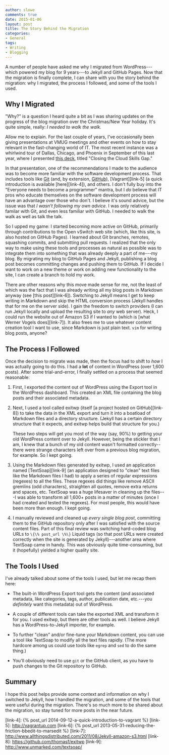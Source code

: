 ```yaml
---
author: slowe
comments: true
date: 2015-01-06
layout: post
title: The Story Behind the Migration
categories:
- General
tags:
- Writing
- Blogging
---
```


A number of people have asked me why I migrated from WordPress---which powered my blog for 9 years---to Jekyll and GitHub Pages. Now that the migration is finally complete, I can share with you the story behind the migration: why I migrated, the process I followed, and some of the tools I used.

## Why I Migrated

"Why?" is a question I heard quite a bit as I was sharing updates on the progress of the blog migration over the Christmas/New Year holiday. It's quite simple, really: _I needed to walk the walk._

Allow me to explain. For the last couple of years, I've occasionally been giving presentations at VMUG meetings and other events on how to stay relevant in the fast-changing world of IT. The most recent instance was a whirlwind tour of Dallas, Chicago, and Phoenix in September of this last year, where I presented [this deck][link-1], titled "Closing the Cloud Skills Gap."

In that presentation, one of the recommendations I made to the audience was to become more familiar with the software development process. That includes tools like [Git][link-1] (and, by extension, [GitHub][link-3]), [Vagrant][link-5] (a quick introduction is available [here][link-4]), and others. I don't fully buy into the "Everyone needs to become a programmer" mantra, but I _do_ believe that IT pros who educate themselves on the software development process will have an advantage over those who don't. I believe it's sound advice, but the issue was that _I wasn't following my own advice._ I was only relatively familar with Git, and even less familiar with GitHub. I needed to walk the walk as well as talk the talk.

So I upped my game: I started becoming more active on GitHub, primarily through contributions to the Open vSwitch web site (which, like this site, is also hosted on GitHub Pages). I learned about Git branches, remotes, squashing commits, and submitting pull requests. I realized that the only way to make using these tools and processes as natural as possible was to integrate them into something that was already deeply a part of me---my blog. By migrating my blog to GitHub Pages and Jekyll, publishing a blog post becomes committing changes and pushing them to GitHub. If I decide I want to work on a new theme or work on adding new functionality to the site, I can create a branch to hold my work.

There are other reasons why this move made sense for me, not the least of which was the fact that I was already writing all my blog posts in Markdown anyway (see [this post][link-6]). Switching to Jekyll means I get to keep writing in Markdown and skip the HTML conversion process (Jekyll handles that for me on the server side). I gain the freedom to switch providers (I can run Jekyll locally and upload the resulting site to _any_ web server). Heck, I could run the website out of Amazon S3 if I wanted to (which is [what Werner Vogels does][link-7]). It also frees me to use whatever content creation tool I want to use, since Markdown is just plain text. `vim` for writing blog posts, anyone?

## The Process I Followed

Once the decision to migrate was made, then the focus had to shift to _how_ I was actually going to do this. I had a **lot** of content in WordPress (over 1,600 posts). After some trial-and-error, I finally settled on a process that seemed reasonable:

1. First, I exported the content out of WordPress using the Export tool in the WordPress dashboard. This created an XML file containing the blog posts and their associated metadata.

2. Next, I used a tool called exitwp (itself [a project hosted on GitHub][link-8]) to take the data in the XML export and turn it into a boatload of Markdown files and a directory structure. (Jekyll has a certain directory structure that it expects, and exitwp helps build that structure for you.)

	These two steps will get you most of the way (say, 90%) to getting your old WordPress content over to Jekyll. However, being the stickler that I am, I knew that a bunch of my old content wasn't formatted correctly--there were strange characters left over from a previous blog migration, for example. So I kept going.

3. Using the Markdown files generated by exitwp, I used an application named [TextSoap][link-9] (an application designed to "clean" text files like the Markdown files I had) to apply a series of regular expressions (regexes) to all the files. These regexes did things like remove ASCII gremlins (odd characters), straighten all quotes, remove extra returns and spaces, etc. TextSoap was a huge lifesaver in cleaning up the files---I was able to transform all 1,600+ posts in a matter of minutes (once I had created and tested the regexes). For most people, this would have been more than enough. I kept going.

4. I manually reviewed and cleaned up _every single blog post_, committing them to the GitHub repository only after I was satisfied with the source content files. Part of this final review was switching hard-coded blog URLs to `\{\% post_url \%\}` Liquid tags (so that post URLs were created correctly when the site is generated by Jekyll)---another area where TextSoap came in handy. This was obviously quite time-consuming, but it (hopefully) yielded a higher quality site.

## The Tools I Used

I've already talked about some of the tools I used, but let me recap them here:

* The built-in WordPress Export tool gets the content (and associated metadata, like categories, tags, author, publication date, etc.---you _definitely_ want this metadata) out of WordPress.

* A couple of different tools can take the exported XML and transform it for you. I used exitwp, but there are other tools as well. I believe Jekyll has a WordPress-to-Jekyll importer, for example.

* To further "clean" and/or fine-tune your Markdown content, you can use a tool like TextSoap to modify all the text files rapidly. (The more hardcore among us could use tools like `egrep` and `sed` to do the same thing.)

* You'll obviously need to use `git` or the GitHub client, as you have to push changes to the Git repository to GitHub.

## Summary

I hope this post helps provide some context and information on why I switched to Jekyll, how I handled the migration, and some of the tools that were useful during the migration. There's so much more to be shared about the migration, so stay tuned for more posts in the near future.


[link-1]: https://speakerdeck.com/slowe/closing-the-cloud-skills-gap
[link-2]: http://git-scm.com
[link-3]: https://github.com
[link-4]: {% post_url 2014-09-12-a-quick-introduction-to-vagrant %}
[link-5]: http://vagrantup.com
[link-6]: {% post_url 2013-05-31-reducing-the-friction-bbedit-to-marsedit %}
[link-7]: http://www.allthingsdistributed.com/2011/08/Jekyll-amazon-s3.html
[link-8]: https://github.com/thomasf/exitwp
[link-9]: http://www.unmarked.com/textsoap/
